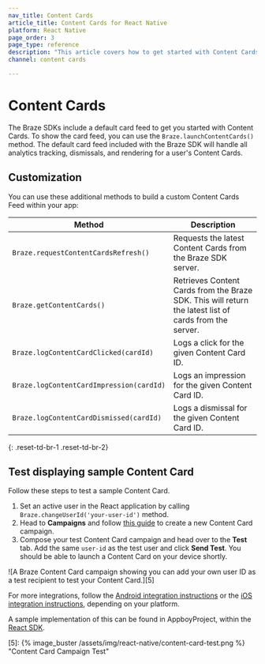 ```yaml
---
nav_title: Content Cards
article_title: Content Cards for React Native
platform: React Native
page_order: 3
page_type: reference
description: "This article covers how to get started with Content Cards for React Native apps."
channel: content cards

---
```


# Content Cards

The Braze SDKs include a default card feed to get you started with Content Cards. To show the card feed, you can use the `Braze.launchContentCards()` method. The default card feed included with the Braze SDK will handle all analytics tracking, dismissals, and rendering for a user's Content Cards.

## Customization

You can use these additional methods to build a custom Content Cards Feed within your app:

| Method                                         | Description                                                                                            |
| ---------------------------------------------- | ------------------------------------------------------------------------------------------------------ |
| `Braze.requestContentCardsRefresh()`     | Requests the latest Content Cards from the Braze SDK server.                                           |
| `Braze.getContentCards()`                | Retrieves Content Cards from the Braze SDK. This will return the latest list of cards from the server. |
| `Braze.logContentCardClicked(cardId)`    | Logs a click for the given Content Card ID.                                                            |
| `Braze.logContentCardImpression(cardId)` | Logs an impression for the given Content Card ID.                                                      |
| `Braze.logContentCardDismissed(cardId)`  | Logs a dismissal for the given Content Card ID.                                                        |
{: .reset-td-br-1 .reset-td-br-2}

## Test displaying sample Content Card

Follow these steps to test a sample Content Card.

1. Set an active user in the React application by calling `Braze.changeUserId('your-user-id')` method.
2. Head to **Campaigns** and follow [this guide][4] to create a new Content Card campaign.
3. Compose your test Content Card campaign and head over to the **Test** tab. Add the same `user-id` as the test user and click **Send Test**. You should be able to launch a Content Card on your device shortly.

![A Braze Content Card campaign showing you can add your own user ID as a test recipient to test your Content Card.][5]

For more integrations, follow the [Android integration instructions][2] or the [iOS integration instructions][3], depending on your platform.

A sample implementation of this can be found in AppboyProject, within the [React SDK][1].

[1]: https://github.com/Appboy/appboy-react-sdk
[2]: {{site.baseurl}}/developer_guide/platform_integration_guides/android/content_cards/data_models/
[3]: {{site.baseurl}}/developer_guide/platform_integration_guides/ios/content_cards/data_model/
[4]: {{site.baseurl}}/user_guide/message_building_by_channel/content_cards/create

[5]: {% image_buster /assets/img/react-native/content-card-test.png %} "Content Card Campaign Test"
